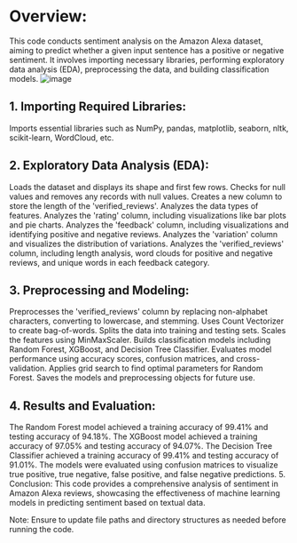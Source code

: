 # Overview:
This code conducts sentiment analysis on the Amazon Alexa dataset, aiming to predict whether a given input sentence has a positive or negative sentiment. It involves importing necessary libraries, performing exploratory data analysis (EDA), preprocessing the data, and building classification models.
![image](https://github.com/satvikkharb/Sentimental-Analysis-on-Amazon-Alexa/assets/78302547/15c48286-55f3-4665-81aa-e9fd2071e2a5)

## 1. Importing Required Libraries:

Imports essential libraries such as NumPy, pandas, matplotlib, seaborn, nltk, scikit-learn, WordCloud, etc.

## 2. Exploratory Data Analysis (EDA):

Loads the dataset and displays its shape and first few rows.
Checks for null values and removes any records with null values.
Creates a new column to store the length of the 'verified_reviews'.
Analyzes the data types of features.
Analyzes the 'rating' column, including visualizations like bar plots and pie charts.
Analyzes the 'feedback' column, including visualizations and identifying positive and negative reviews.
Analyzes the 'variation' column and visualizes the distribution of variations.
Analyzes the 'verified_reviews' column, including length analysis, word clouds for positive and negative reviews, and unique words in each feedback category.

## 3. Preprocessing and Modeling:

Preprocesses the 'verified_reviews' column by replacing non-alphabet characters, converting to lowercase, and stemming.
Uses Count Vectorizer to create bag-of-words.
Splits the data into training and testing sets.
Scales the features using MinMaxScaler.
Builds classification models including Random Forest, XGBoost, and Decision Tree Classifier.
Evaluates model performance using accuracy scores, confusion matrices, and cross-validation.
Applies grid search to find optimal parameters for Random Forest.
Saves the models and preprocessing objects for future use.

## 4. Results and Evaluation:

The Random Forest model achieved a training accuracy of 99.41% and testing accuracy of 94.18%.
The XGBoost model achieved a training accuracy of 97.05% and testing accuracy of 94.07%.
The Decision Tree Classifier achieved a training accuracy of 99.41% and testing accuracy of 91.01%.
The models were evaluated using confusion matrices to visualize true positive, true negative, false positive, and false negative predictions.
5. Conclusion:
This code provides a comprehensive analysis of sentiment in Amazon Alexa reviews, showcasing the effectiveness of machine learning models in predicting sentiment based on textual data.

Note: Ensure to update file paths and directory structures as needed before running the code.






